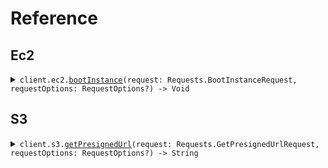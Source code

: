 # Reference
## Ec2
<details><summary><code>client.ec2.<a href="/Sources/Resources/Ec2/Ec2Client.swift">bootInstance</a>(request: Requests.BootInstanceRequest, requestOptions: RequestOptions?) -> Void</code></summary>
<dl>
<dd>

#### 🔌 Usage

<dl>
<dd>

<dl>
<dd>

```swift
import Foundation
import MultiUrlEnvironment

private func main() async throws {
    let client = MultiUrlEnvironmentClient(token: "<token>")

    _ = try await client.ec2.bootInstance(request: .init(size: "size"))
}

try await main()
```
</dd>
</dl>
</dd>
</dl>

#### ⚙️ Parameters

<dl>
<dd>

<dl>
<dd>

**request:** `Requests.BootInstanceRequest` 
    
</dd>
</dl>

<dl>
<dd>

**requestOptions:** `RequestOptions?` — Additional options for configuring the request, such as custom headers or timeout settings.
    
</dd>
</dl>
</dd>
</dl>


</dd>
</dl>
</details>

## S3
<details><summary><code>client.s3.<a href="/Sources/Resources/S3/S3Client.swift">getPresignedUrl</a>(request: Requests.GetPresignedUrlRequest, requestOptions: RequestOptions?) -> String</code></summary>
<dl>
<dd>

#### 🔌 Usage

<dl>
<dd>

<dl>
<dd>

```swift
import Foundation
import MultiUrlEnvironment

private func main() async throws {
    let client = MultiUrlEnvironmentClient(token: "<token>")

    _ = try await client.s3.getPresignedUrl(request: .init(s3Key: "s3Key"))
}

try await main()
```
</dd>
</dl>
</dd>
</dl>

#### ⚙️ Parameters

<dl>
<dd>

<dl>
<dd>

**request:** `Requests.GetPresignedUrlRequest` 
    
</dd>
</dl>

<dl>
<dd>

**requestOptions:** `RequestOptions?` — Additional options for configuring the request, such as custom headers or timeout settings.
    
</dd>
</dl>
</dd>
</dl>


</dd>
</dl>
</details>
